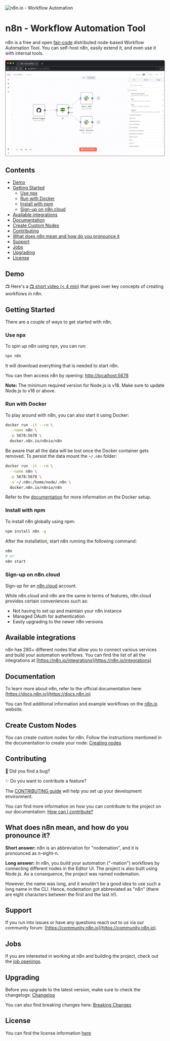 ![n8n.io - Workflow Automation](https://user-images.githubusercontent.com/65276001/173571060-9f2f6d7b-bac0-43b6-bdb2-001da9694058.png)

# n8n - Workflow Automation Tool

n8n is a free and open [fair-code](https://faircode.io) distributed node-based Workflow Automation Tool. You can self-host n8n, easily extend it, and even use it with internal tools.

<a href="https://raw.githubusercontent.com/n8n-io/n8n/master/assets/n8n-screenshot.png"><img src="https://raw.githubusercontent.com/n8n-io/n8n/master/assets/n8n-screenshot.png" alt="n8n.io - Screenshot"></a>

## Contents

<!-- TOC -->

- [Demo](#demo)
- [Getting Started](#getting-started)
  - [Use npx](#use-npx)
  - [Run with Docker](#run-with-docker)
  - [Install with npm](#install-with-npm)
  - [Sign-up on n8n.cloud](#sign-up-on-n8n.cloud)
- [Available integrations](#available-integrations)
- [Documentation](#documentation)
- [Create Custom Nodes](#create-custom-nodes)
- [Contributing](#contributing)
- [What does n8n mean and how do you pronounce it](#what-does-n8n-mean-and-how-do-you-pronounce-it)
- [Support](#support)
- [Jobs](#jobs)
- [Upgrading](#upgrading)
- [License](#license)
<!-- /TOC -->

## Demo

📺 Here's a [:tv: short video (< 4 min)](https://www.youtube.com/watch?v=RpjQTGKm-ok) that goes over key concepts of creating workflows in n8n.

## Getting Started

There are a couple of ways to get started with n8n.

### Use npx

To spin up n8n using npx, you can run:

```bash
npx n8n
```

It will download everything that is needed to start n8n.

You can then access n8n by opening:
[http://localhost:5678](http://localhost:5678)

**Note:** The minimum required version for Node.js is v18. Make sure to update Node.js to v18 or above.

### Run with Docker

To play around with n8n, you can also start it using Docker:

```bash
docker run -it --rm \
  --name n8n \
  -p 5678:5678 \
  docker.n8n.io/n8nio/n8n
```

Be aware that all the data will be lost once the Docker container gets removed. To persist the data mount the `~/.n8n` folder:

```bash
docker run -it --rm \
  --name n8n \
  -p 5678:5678 \
  -v ~/.n8n:/home/node/.n8n \
  docker.n8n.io/n8nio/n8n
```

Refer to the [documentation](https://github.com/n8n-io/n8n/blob/master/docker/images/n8n/README.md) for more information on the Docker setup.

### Install with npm

To install n8n globally using npm:

```bash
npm install n8n -g
```

After the installation, start n8n running the following command:

```bash
n8n
# or
n8n start
```

### Sign-up on n8n.cloud

Sign-up for an [n8n.cloud](https://www.n8n.cloud/) account.

While n8n.cloud and n8n are the same in terms of features, n8n.cloud provides certain conveniences such as:

- Not having to set up and maintain your n8n instance
- Managed OAuth for authentication
- Easily upgrading to the newer n8n versions

## Available integrations

n8n has 280+ different nodes that allow you to connect various services and build your automation workflows. You can find the list of all the integrations at [https://n8n.io/integrations](https://n8n.io/integrations)

## Documentation

To learn more about n8n, refer to the official documentation here: [https://docs.n8n.io](https://docs.n8n.io)

You can find additional information and example workflows on the [n8n.io](https://n8n.io) website.

## Create Custom Nodes

You can create custom nodes for n8n. Follow the instructions mentioned in the documentation to create your node: [Creating nodes](https://docs.n8n.io/integrations/creating-nodes/build/)

## Contributing

🐛 Did you find a bug?

✨ Do you want to contribute a feature?

The [CONTRIBUTING guide](https://github.com/n8n-io/n8n/blob/master/CONTRIBUTING.md) will help you set up your development environment.

You can find more information on how you can contribute to the project on our documentation: [How can I contribute?](https://docs.n8n.io/reference/contributing.html)

## What does n8n mean, and how do you pronounce it?

**Short answer:** n8n is an abbreviation for "nodemation", and it is pronounced as n-eight-n.

**Long answer:** In n8n, you build your automation ("-mation") workflows by connecting different nodes in the Editor UI. The project is also built using Node.js. As a consequence, the project was named nodemation.

However, the name was long, and it wouldn't be a good idea to use such a long name in the CLI. Hence, nodemation got abbreviated as "n8n" (there are eight characters between the first and the last n!).

## Support

If you run into issues or have any questions reach out to us via our community forum: [https://community.n8n.io](https://community.n8n.io).

## Jobs

If you are interested in working at n8n and building the project, check out the [job openings](https://apply.workable.com/n8n/).

## Upgrading

Before you upgrade to the latest version, make sure to check the changelogs: [Changelog](https://docs.n8n.io/reference/changelog.html)

You can also find breaking changes here: [Breaking Changes](./BREAKING-CHANGES.md)

## License

You can find the license information [here](https://github.com/n8n-io/n8n/blob/master/README.md#license)
